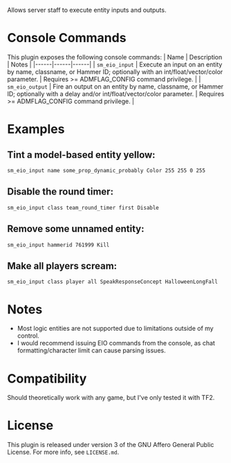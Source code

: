 Allows server staff to execute entity inputs and outputs.

Console Commands
==================
This plugin exposes the following console commands:
| Name | Description | Notes |
|------|------|------|
| `sm_eio_input` | Execute an input on an entity by name, classname, or Hammer ID; optionally with an int/float/vector/color parameter. | Requires >= ADMFLAG_CONFIG command privilege. |
| `sm_eio_output` | Fire an output on an entity by name, classname, or Hammer ID; optionally with a delay and/or int/float/vector/color parameter. | Requires >= ADMFLAG_CONFIG command privilege. |

Examples
==================
## Tint a model-based entity yellow:
	sm_eio_input name some_prop_dynamic_probably Color 255 255 0 255
## Disable the round timer:
	sm_eio_input class team_round_timer first Disable
## Remove some unnamed entity:
	sm_eio_input hammerid 761999 Kill
## Make all players scream:
	sm_eio_input class player all SpeakResponseConcept HalloweenLongFall

Notes
==================
- Most logic entities are not supported due to limitations outside of my control.
- I would recommend issuing EIO commands from the console, as chat formatting/character limit can cause parsing issues.

Compatibility
==================
Should theoretically work with any game, but I've only tested it with TF2.

License
==================
This plugin is released under version 3 of the GNU Affero General Public License. For more info, see `LICENSE.md`.
